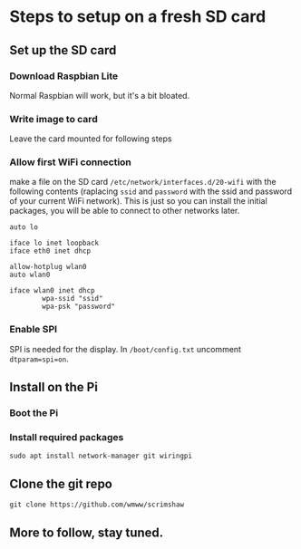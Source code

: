 # Steps to setup on a fresh SD card

## Set up the SD card

### Download Raspbian Lite
Normal Raspbian will work, but it's a bit bloated.

### Write image to card
Leave the card mounted for following steps

### Allow first WiFi connection
make a file on the SD card `/etc/network/interfaces.d/20-wifi` with the following contents (raplacing `ssid` and `password` with the ssid and password of your current WiFi network). This is just so you can install the initial packages, you will be able to connect to other networks later.
```
auto lo

iface lo inet loopback
iface eth0 inet dhcp

allow-hotplug wlan0
auto wlan0

iface wlan0 inet dhcp
		wpa-ssid "ssid"
		wpa-psk "password"
```

### Enable SPI
SPI is needed for the display. In `/boot/config.txt` uncomment `dtparam=spi=on`.

## Install on the Pi

### Boot the Pi

### Install required packages
```
sudo apt install network-manager git wiringpi
```

## Clone the git repo
```
git clone https://github.com/wmww/scrimshaw
```

## More to follow, stay tuned.
